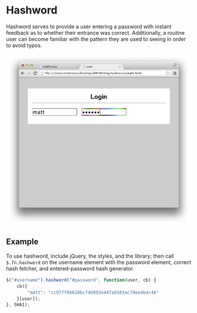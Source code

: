 Hashword
========
Hashword serves to provide a user entering a password with instant feedback as to whether their entrance was correct. Additionally, a routine user can become familiar with the pattern they are used to seeing in order to avoid typos.

![Hashword](preview.png)

Example
-------
To use hashword, include jQuery, the styles, and the library; then call `$.fn.hashword` on the username element with the password element, correct hash fetcher, and entered-password hash generator.

```javascript
$("#username").hashword("#password", function(user, cb) {
	cb({
		"matt": "cc977f06610bcf4b092e44fa6583ac70ee4b4c46"
	}[user]);
}, SHA1);
```